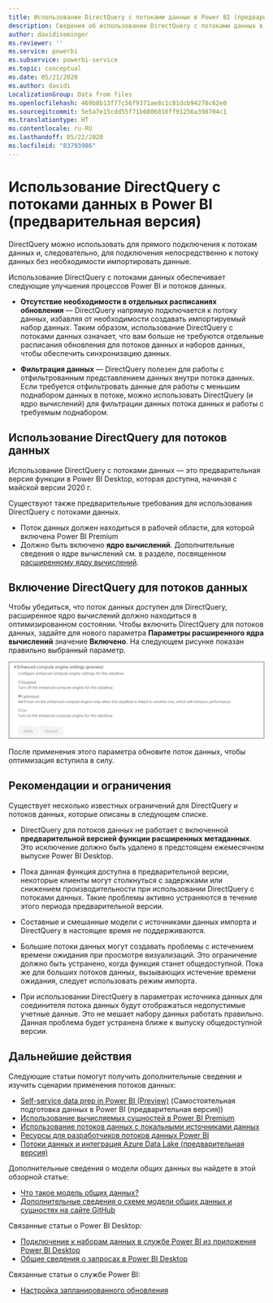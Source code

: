 ```yaml
---
title: Использование DirectQuery с потоками данных в Power BI (предварительная версия)
description: Сведения об использовании DirectQuery с потоками данных в Power BI
author: davidiseminger
ms.reviewer: ''
ms.service: powerbi
ms.subservice: powerbi-service
ms.topic: conceptual
ms.date: 05/21/2020
ms.author: davidi
LocalizationGroup: Data from files
ms.openlocfilehash: 469b8b13f77c56f9371ae8c1c81dcb94278c62e0
ms.sourcegitcommit: 5e5a7e15cdd55f71b0806016ff91256a398704c1
ms.translationtype: HT
ms.contentlocale: ru-RU
ms.lasthandoff: 05/22/2020
ms.locfileid: "83793986"
---
```

# <a name="use-directquery-with-dataflows-in-power-bi-preview"></a>Использование DirectQuery с потоками данных в Power BI (предварительная версия)

DirectQuery можно использовать для прямого подключения к потокам данных и, следовательно, для подключения непосредственно к потоку данных без необходимости импортировать данные. 

Использование DirectQuery с потоками данных обеспечивает следующие улучшения процессов Power BI и потоков данных.

* **Отсутствие необходимости в отдельных расписаниях обновления** — DirectQuery напрямую подключается к потоку данных, избавляя от необходимости создавать импортируемый набор данных. Таким образом, использование DirectQuery с потоками данных означает, что вам больше не требуются отдельные расписания обновления для потоков данных и наборов данных, чтобы обеспечить синхронизацию данных.

* **Фильтрация данных** — DirectQuery полезен для работы с отфильтрованным представлением данных внутри потока данных. Если требуется отфильтровать данные для работы с меньшим поднабором данных в потоке, можно использовать DirectQuery (и ядро вычислений) для фильтрации данных потока данных и работы с требуемым поднабором.


## <a name="using-directquery-for-dataflows"></a>Использование DirectQuery для потоков данных

Использование DirectQuery с потоками данных — это предварительная версия функции в Power BI Desktop, которая доступна, начиная с майской версии 2020 г. 

Существуют также предварительные требования для использования DirectQuery с потоками данных.

* Поток данных должен находиться в рабочей области, для которой включена Power BI Premium
* Должно быть включено **ядро вычислений**. Дополнительные сведения о ядре вычислений см. в разделе, посвященном [расширенному ядру вычислений](service-dataflows-enhanced-compute-engine.md).

## <a name="enable-directquery-for-dataflows"></a>Включение DirectQuery для потоков данных

Чтобы убедиться, что поток данных доступен для DirectQuery, расширенное ядро вычислений должно находиться в оптимизированном состоянии. Чтобы включить DirectQuery для потоков данных, задайте для нового параметра **Параметры расширенного ядра вычислений** значение **Включено**. На следующем рисунке показан правильно выбранный параметр.

![Включение расширенного ядра вычислений для потоков данных](media/service-dataflows-directquery/dataflows-directquery-01.png)

После применения этого параметра обновите поток данных, чтобы оптимизация вступила в силу. 


## <a name="considerations-and-limitations"></a>Рекомендации и ограничения

Существует несколько известных ограничений для DirectQuery и потоков данных, которые описаны в следующем списке.

* DirectQuery для потоков данных не работает с включенной **предварительной версией функции расширенных метаданных**. Это исключение должно быть удалено в предстоящем ежемесячном выпуске Power BI Desktop.

* Пока данная функция доступна в предварительной версии, некоторые клиенты могут столкнуться с задержками или снижением производительности при использовании DirectQuery с потоками данных. Такие проблемы активно устраняются в течение этого периода предварительной версии.

* Составные и смешанные модели с источниками данных импорта и DirectQuery в настоящее время не поддерживаются.

* Большие потоки данных могут создавать проблемы с истечением времени ожидания при просмотре визуализаций. Это ограничение должно быть устранено, когда функция станет общедоступной. Пока же для больших потоков данных, вызывающих истечение времени ожидания, следует использовать режим импорта.

* При использовании DirectQuery в параметрах источника данных для соединителя потока данных будут отображаться недопустимые учетные данные. Это не мешает набору данных работать правильно. Данная проблема будет устранена ближе к выпуску общедоступной версии.



## <a name="next-steps"></a>Дальнейшие действия

Следующие статьи помогут получить дополнительные сведения и изучить сценарии применения потоков данных:

* [Self-service data prep in Power BI (Preview)](service-dataflows-overview.md) (Самостоятельная подготовка данных в Power BI (предварительная версия))
* [Использование вычисляемых сущностей в Power BI Premium](service-dataflows-computed-entities-premium.md)
* [Использование потоков данных с локальными источниками данных](service-dataflows-on-premises-gateways.md)
* [Ресурсы для разработчиков потоков данных Power BI](service-dataflows-developer-resources.md)
* [Потоки данных и интеграция Azure Data Lake (предварительная версия)](service-dataflows-azure-data-lake-integration.md)

Дополнительные сведения о модели общих данных вы найдете в этой обзорной статье:
* [Что такое модель общих данных?](https://docs.microsoft.com/powerapps/common-data-model/overview)
* [Дополнительные сведения о схеме модели общих данных и сущностях на сайте GitHub](https://github.com/Microsoft/CDM)

Связанные статьи о Power BI Desktop:

* [Подключение к наборам данных в службе Power BI из приложения Power BI Desktop](../connect-data/desktop-report-lifecycle-datasets.md)
* [Общие сведения о запросах в Power BI Desktop](desktop-query-overview.md)

Связанные статьи о службе Power BI:
* [Настройка запланированного обновления](../connect-data/refresh-scheduled-refresh.md)

